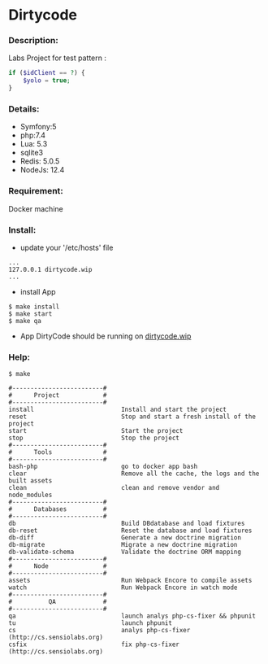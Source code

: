 Dirtycode
==========
### Description:
Labs Project for test pattern :
```php
if ($idClient == ?) {
    $yolo = true;
}
```
### Details:
- Symfony:5
- php:7.4
- Lua: 5.3
- sqlite3
- Redis: 5.0.5
- NodeJs: 12.4

### Requirement:
Docker machine

### Install:
- update your '/etc/hosts' file
```shell script
...
127.0.0.1 dirtycode.wip
...
```
- install App
```shell script
$ make install
$ make start
$ make qa
```
- App DirtyCode should be running on [dirtycode.wip](http://dirtycode.wip/)
### Help:
```shell script
$ make
```
```shell script
#-------------------------#  
#      Project            #  
#-------------------------#  
install                        Install and start the project
reset                          Stop and start a fresh install of the project
start                          Start the project
stop                           Stop the project
#-------------------------#  
#      Tools              #  
#-------------------------#  
bash-php                       go to docker app bash
clear                          Remove all the cache, the logs and the built assets
clean                          clean and remove vendor and node_modules
#-------------------------#  
#      Databases          #  
#-------------------------#  
db                             Build DBdatabase and load fixtures
db-reset                       Reset the database and load fixtures
db-diff                        Generate a new doctrine migration
db-migrate                     Migrate a new doctrine migration
db-validate-schema             Validate the doctrine ORM mapping
#-------------------------#  
#      Node               #  
#-------------------------#  
assets                         Run Webpack Encore to compile assets
watch                          Run Webpack Encore in watch mode
#-------------------------#  
#          QA             #  
#-------------------------#  
qa                             launch analys php-cs-fixer && phpunit
tu                             launch phpunit
cs                             analys php-cs-fixer (http://cs.sensiolabs.org)
csfix                          fix php-cs-fixer (http://cs.sensiolabs.org)
```
